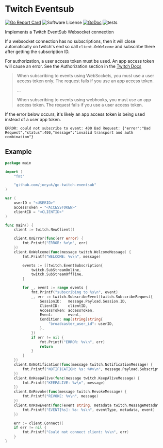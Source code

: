 # Twitch Eventsub

[![Go Report Card](https://goreportcard.com/badge/github.com/joeyak/go-twitch-eventsub)](https://goreportcard.com/report/github.com/joeyak/go-twitch-eventsub)
![Software License](https://img.shields.io/badge/license-MIT-brightgreen.svg?style=flat-square)
[![GoDoc](https://godoc.org/github.com/joeyak/go-twitch-eventsub?status.svg)](https://godoc.org/github.com/joeyak/go-twitch-eventsub)
![tests](https://github.com/joeyak/go-twitch-eventsub/actions/workflows/main.yaml/badge.svg)


Implements a Twitch EventSub Websocket connection

If a websocket connection has no subscriptions, then it will close automatically on twitch's end so call `client.OnWelcome` and subscribe there after getting the subscription ID.

For authorization, a user access token must be used. An app access token will cause an error. See the Authorization section in the [Twitch Docs](https://dev.twitch.tv/docs/eventsub/manage-subscriptions/#subscribing-to-events)

> When subscribing to events using WebSockets, you must use a user access token only. The request fails if you use an app access token.
>
> ...
>
> When subscribing to events using webhooks, you must use an app access token. The request fails if you use a user access token.

If the error below occurs, it's likely an app access token is being used instead of a user app token.

```
ERROR: could not subscribe to event: 400 Bad Request: {"error":"Bad Request","status":400,"message":"invalid transport and auth combination"}
```

## Example

```go
package main

import (
	"fmt"

	"github.com/joeyak/go-twitch-eventsub"
)

var (
	userID = "<USERID>"
	accessToken = "<ACCESSTOKEN>"
	clientID = "<CLIENTID>"
)

func main() {
	client := twitch.NewClient()

	client.OnError(func(err error) {
		fmt.Printf("ERROR: %v\n", err)
	})
	client.OnWelcome(func(message twitch.WelcomeMessage) {
		fmt.Printf("WELCOME: %v\n", message)

		events := []twitch.EventSubscription{
			twitch.SubStreamOnline,
			twitch.SubStreamOffline,
		}

		for _, event := range events {
			fmt.Printf("subscribing to %s\n", event)
			_, err := twitch.SubscribeEvent(twitch.SubscribeRequest{
				SessionID:   message.Payload.Session.ID,
				ClientID:    clientID,
				AccessToken: accessToken,
				Event:       event,
				Condition: map[string]string{
					"broadcaster_user_id": userID,
				},
			})
			if err != nil {
				fmt.Printf("ERROR: %v\n", err)
				return
			}
		}
	})
	client.OnNotification(func(message twitch.NotificationMessage) {
		fmt.Printf("NOTIFICATION: %s: %#v\n", message.Payload.Subscription.Type, message.Payload.Event)
	})
	client.OnKeepAlive(func(message twitch.KeepAliveMessage) {
		fmt.Printf("KEEPALIVE: %v\n", message)
	})
	client.OnRevoke(func(message twitch.RevokeMessage) {
		fmt.Printf("REVOKE: %v\n", message)
	})
	client.OnRawEvent(func(event string, metadata twitch.MessageMetadata, eventType twitch.EventSubscription) {
		fmt.Printf("EVENT[%s]: %s: %s\n", eventType, metadata, event)
	})

	err := client.Connect()
	if err != nil {
		fmt.Printf("Could not connect client: %v\n", err)
	}
}
```
